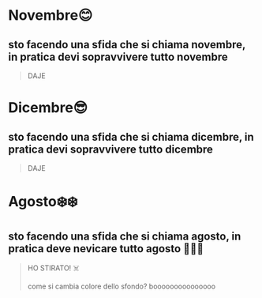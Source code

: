 # Novembre😊
## sto facendo una sfida che si chiama novembre, in pratica devi sopravvivere tutto novembre
> DAJE
# Dicembre😎
## sto facendo una sfida che si chiama dicembre, in pratica devi sopravvivere tutto dicembre
> DAJE
# Agosto❄️❄️
## sto facendo una sfida che si chiama agosto, in pratica deve nevicare tutto agosto 👃👃👃
> HO STIRATO! ☠️
> 
> come si cambia colore dello sfondo?
> booooooooooooooo
